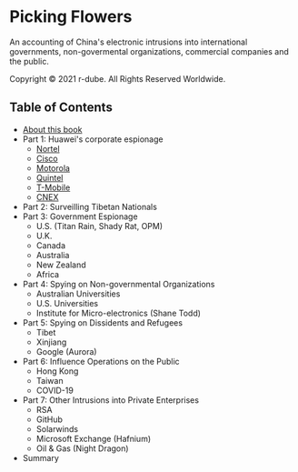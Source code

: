 
# Picking Flowers

An accounting of China's electronic intrusions into international governments, non-govermental organizations, commercial companies and the public.


Copyright © 2021 r-dube. All Rights Reserved Worldwide.


## Table of Contents
* [About this book](about.md)
* Part 1: Huawei's corporate espionage
  * [Nortel](nortel.md)
  * [Cisco](cisco.md)
  * [Motorola](motorola.md)
  * [Quintel](quintel.md)
  * [T-Mobile](tmobile.md)
  * [CNEX](cnex.md)
* Part 2: Surveilling Tibetan Nationals
* Part 3: Government Espionage
  * U.S. (Titan Rain, Shady Rat, OPM)
  * U.K.
  * Canada
  * Australia
  * New Zealand
  * Africa
* Part 4: Spying on Non-governmental Organizations
  * Australian Universities
  * U.S. Universities
  * Institute for Micro-electronics (Shane Todd)
* Part 5: Spying on Dissidents and Refugees
  * Tibet
  * Xinjiang
  * Google (Aurora)
* Part 6: Influence Operations on the Public 
  * Hong Kong
  * Taiwan
  * COVID-19
* Part 7: Other Intrusions into Private Enterprises
  * RSA
  * GitHub 
  * Solarwinds
  * Microsoft Exchange (Hafnium)
  * Oil & Gas (Night Dragon)
* Summary
